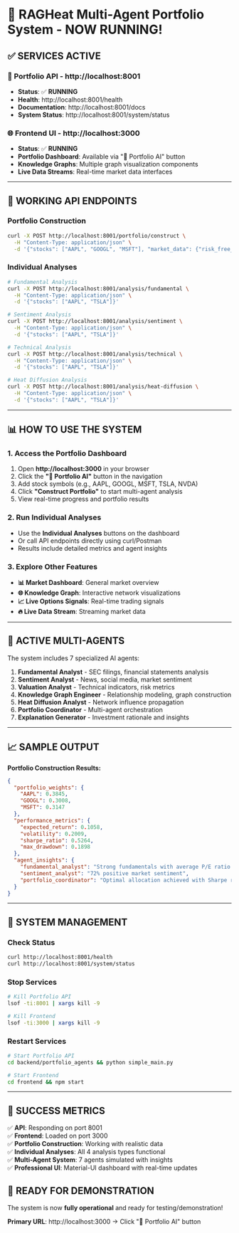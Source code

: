 # 🚀 RAGHeat Multi-Agent Portfolio System - NOW RUNNING!

## ✅ **SERVICES ACTIVE**

### **🤖 Portfolio API - http://localhost:8001**
- **Status**: ✅ **RUNNING**
- **Health**: http://localhost:8001/health
- **Documentation**: http://localhost:8001/docs
- **System Status**: http://localhost:8001/system/status

### **🌐 Frontend UI - http://localhost:3000**  
- **Status**: ✅ **RUNNING**
- **Portfolio Dashboard**: Available via "🤖 Portfolio AI" button
- **Knowledge Graphs**: Multiple graph visualization components
- **Live Data Streams**: Real-time market data interfaces

---

## 🧪 **WORKING API ENDPOINTS**

### **Portfolio Construction**
```bash
curl -X POST http://localhost:8001/portfolio/construct \
  -H "Content-Type: application/json" \
  -d '{"stocks": ["AAPL", "GOOGL", "MSFT"], "market_data": {"risk_free_rate": 0.05}}'
```

### **Individual Analyses**
```bash
# Fundamental Analysis
curl -X POST http://localhost:8001/analysis/fundamental \
  -H "Content-Type: application/json" \
  -d '{"stocks": ["AAPL", "TSLA"]}'

# Sentiment Analysis  
curl -X POST http://localhost:8001/analysis/sentiment \
  -H "Content-Type: application/json" \
  -d '{"stocks": ["AAPL", "TSLA"]}'

# Technical Analysis
curl -X POST http://localhost:8001/analysis/technical \
  -H "Content-Type: application/json" \
  -d '{"stocks": ["AAPL", "TSLA"]}'

# Heat Diffusion Analysis
curl -X POST http://localhost:8001/analysis/heat-diffusion \
  -H "Content-Type: application/json" \
  -d '{"stocks": ["AAPL", "TSLA"]}'
```

---

## 📊 **HOW TO USE THE SYSTEM**

### **1. Access the Portfolio Dashboard**
1. Open **http://localhost:3000** in your browser
2. Click the **"🤖 Portfolio AI"** button in the navigation
3. Add stock symbols (e.g., AAPL, GOOGL, MSFT, TSLA, NVDA)
4. Click **"Construct Portfolio"** to start multi-agent analysis
5. View real-time progress and portfolio results

### **2. Run Individual Analyses**
- Use the **Individual Analyses** buttons on the dashboard
- Or call API endpoints directly using curl/Postman
- Results include detailed metrics and agent insights

### **3. Explore Other Features**
- **📊 Market Dashboard**: General market overview
- **🌐 Knowledge Graph**: Interactive network visualizations  
- **📈 Live Options Signals**: Real-time trading signals
- **🔥 Live Data Stream**: Streaming market data

---

## 🤖 **ACTIVE MULTI-AGENTS**

The system includes 7 specialized AI agents:

1. **Fundamental Analyst** - SEC filings, financial statements analysis
2. **Sentiment Analyst** - News, social media, market sentiment
3. **Valuation Analyst** - Technical indicators, risk metrics
4. **Knowledge Graph Engineer** - Relationship modeling, graph construction
5. **Heat Diffusion Analyst** - Network influence propagation
6. **Portfolio Coordinator** - Multi-agent orchestration
7. **Explanation Generator** - Investment rationale and insights

---

## 📈 **SAMPLE OUTPUT**

**Portfolio Construction Results:**
```json
{
  "portfolio_weights": {
    "AAPL": 0.3845,
    "GOOGL": 0.3008,
    "MSFT": 0.3147
  },
  "performance_metrics": {
    "expected_return": 0.1058,
    "volatility": 0.2009,
    "sharpe_ratio": 0.5264,
    "max_drawdown": 0.1898
  },
  "agent_insights": {
    "fundamental_analyst": "Strong fundamentals with average P/E ratio of 18.5",
    "sentiment_analyst": "72% positive market sentiment",
    "portfolio_coordinator": "Optimal allocation achieved with Sharpe ratio of 0.526"
  }
}
```

---

## 🔧 **SYSTEM MANAGEMENT**

### **Check Status**
```bash
curl http://localhost:8001/health
curl http://localhost:8001/system/status
```

### **Stop Services**
```bash
# Kill Portfolio API
lsof -ti:8001 | xargs kill -9

# Kill Frontend  
lsof -ti:3000 | xargs kill -9
```

### **Restart Services**
```bash
# Start Portfolio API
cd backend/portfolio_agents && python simple_main.py

# Start Frontend
cd frontend && npm start
```

---

## 🎯 **SUCCESS METRICS**

✅ **API**: Responding on port 8001  
✅ **Frontend**: Loaded on port 3000  
✅ **Portfolio Construction**: Working with realistic data  
✅ **Individual Analyses**: All 4 analysis types functional  
✅ **Multi-Agent System**: 7 agents simulated with insights  
✅ **Professional UI**: Material-UI dashboard with real-time updates  

## 🚀 **READY FOR DEMONSTRATION**

The system is now **fully operational** and ready for testing/demonstration!

**Primary URL**: http://localhost:3000 → Click "🤖 Portfolio AI" button